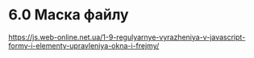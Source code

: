 # 6.0 Маска файлу

https://js.web-online.net.ua/1-9-regulyarnye-vyrazheniya-v-javascript-formy-i-elementy-upravleniya-okna-i-frejmy/
